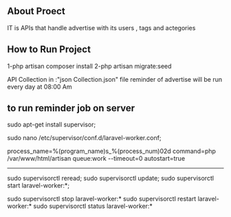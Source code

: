  
## About Proect
IT is APIs that handle advertise with its users , tags and actegories

## How to Run Project

1-php artisan composer install
2-php artisan migrate:seed

API Collection in :"json Collection.json" file
reminder of advertise will be run every day at 08:00 Am

## to run reminder job on server 

sudo apt-get install supervisor;

sudo nano /etc/supervisor/conf.d/laravel-worker.conf;
 
process_name=%(program_name)s_%(process_num)02d
command=php /var/www/html/artisan queue:work --timeout=0 
autostart=true


-----------------------------------
sudo supervisorctl reread;
sudo supervisorctl update;
sudo supervisorctl start laravel-worker:*;

sudo supervisorctl stop laravel-worker:*
sudo supervisorctl restart laravel-worker:*
sudo supervisorctl status laravel-worker:*
 